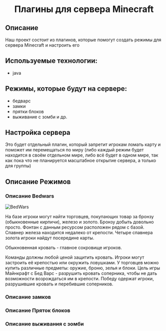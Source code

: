 <h1 align="center">Плагины для сервера Minecraft</h1>

## **Описание**
Наш проект состоит из плагинов, которые помогут создать режимы для сервера Minecraft и настроить его

## Используемые технологии:
* java

## Режимы, которые будут на сервере:
* бедварс
* замки
* прятки блоков
* выживание с зомби и др.

## Настройка сервера
Это будет отдельный плагин, который запретит игрокам ломать карту и поможет им перемещаться по миру (либо каждый режим будет находится в своём отдельном мире, либо всё будет в одном мире, так как пока что не планируется масштабное открытие сервера, а только для группы)

## Описание Режимов
### Описание Bedwars
![BedWars](https://xforgeassets001.xboxlive.com/pf-namespace-b63a0803d3653643/e8f0bf07-8899-485a-ac38-d8b26422e6c4/OriginalBedWars_Thumbnail_0.jpg "Bed Wars") 

На базе игроки могут найти торговцев, покупающих товар за бронзу (обыкновенные кирпичи), железо и золото. Бронзу добыть довольно просто. Фонтан с данным ресурсом расположен рядом с базой. Спавнер железа находится недалеко от крепости. Четыре спавнера золота игроки найдут посередине карты.

Обыкновенная кровать - главное сокровище игроков.

Команды должны любой ценой защитить кровать. Игроки могут застроить её крепостью или окружить ловушками. У торговцев можно купить различные предметы: оружие, броню, зелья и блоки. Цель игры Майнкрафт с Бед Варс - разрушить кровать соперника, чтобы не дать возможности возрождаться им в крепости. Победу одержат игроки, разрушившие кровать и перебившие соперников.

### Описание замков


### Описание Пряток блоков


### Описание выживания с зомби
